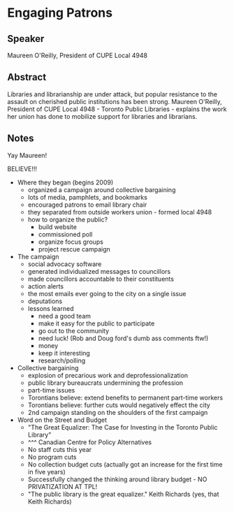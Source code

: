 Engaging Patrons
===

Speaker
---

Maureen O'Reilly, President of CUPE Local 4948


Abstract
---

Libraries and librarianship are under attack, but popular resistance to the assault on cherished public institutions has been strong. Maureen O'Reilly, President of CUPE Local 4948 - Toronto Public Libraries - explains the work her union has done to mobilize support for libraries and librarians.


Notes
---

Yay Maureen!

BELIEVE!!!

  * Where they began (begins 2009)
    * organized a campaign around collective bargaining
    * lots of media, pamphlets, and bookmarks
    * encouraged patrons to email library chair
    * they separated from outside workers union - formed local 4948
    * how to organize the public?
      * build website
      * commissioned poll
      * organize focus groups
      * project rescue campaign
  * The campaign
    * social advocacy software
    * generated individualized messages to councillors
    * made councillors accountable to their constituents
    * action alerts
    * the most emails ever going to the city on a single issue
    * deputations
    * lessons learned
      * need a good team
      * make it easy for the public to participate
      * go out to the community
      * need luck! (Rob and Doug ford's dumb ass comments ftw!)
      * money
      * keep it interesting
      * research/polling
  * Collective bargaining
    * explosion of precarious work and deprofessionalization
    * public library bureaucrats undermining the profession
    * part-time issues
    * Torontians believe: extend benefits to permanent part-time workers
    * Torontians believe: further cuts would negatively effect the city
    * 2nd campaign standing on the shoulders of the first campaign
  * Word on the Street and Budget
    * "The Great Equalizer: The Case for Investing in the Toronto Public Library"
    * ^^^ Canadian Centre for Policy Alternatives
    * No staff cuts this year
    * No program cuts
    * No collection budget cuts (actually got an increase for the first time in five years)
    * Successfully changed the thinking around library budget - NO PRIVATIZATION AT TPL!
    * "The public library is the great equalizer." Keith Richards (yes, that Keith Richards)
